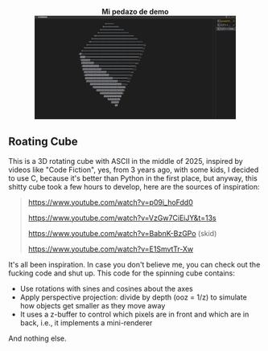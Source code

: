 <p align="center">
  <strong>Mi pedazo de demo</strong><br>
  <img src="demostration.png" alt="Demostration" width="400">
</p>

## Roating Cube
This is a 3D rotating cube with ASCII in the middle of 2025, inspired by videos like "Code Fiction", yes, from 3 years ago, with some kids, I decided to use C, because it's better than Python in the first place, but anyway, this shitty cube took a few hours to develop, here are the sources of inspiration:
> https://www.youtube.com/watch?v=p09i_hoFdd0
> 
> https://www.youtube.com/watch?v=VzGw7CiEiJY&t=13s
> 
> https://www.youtube.com/watch?v=BabnK-BzGPo (skid)
> 
> https://www.youtube.com/watch?v=E1SmvtTr-Xw

It's all been inspiration. In case you don't believe me, you can check out the fucking code and shut up. This code for the spinning cube contains:
- Use rotations with sines and cosines about the axes
- Apply perspective projection: divide by depth (ooz = 1/z) to simulate how objects get smaller as they move away
- It uses a z-buffer to control which pixels are in front and which are in back, i.e., it implements a mini-renderer

And nothing else.
